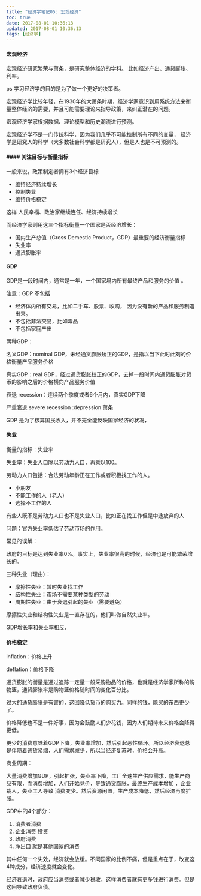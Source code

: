 ```yaml
---
title: "经济学笔记05: 宏观经济"
toc: true
date: 2017-08-01 10:36:13
updated: 2017-08-01 10:36:13
tags: [经济学]
---
```


#### 宏观经济

宏观经济研究繁荣与萧条，是研究整体经济的学科。 比如经济产出、通货膨胀、利率。

ps 学习经济学的目的是为了做一个更好的决策者。



宏观经济学比较年轻，在1930年的大萧条时期，经济学家意识到用系统方法来衡量整体经济的需要，并且可能需要理论来指导政策，来纠正潜在的问题。

宏观经济学家根据数据、理论模型和历史潮流进行预测。

 宏观经济学不是一门传统科学，因为我们几乎不可能控制所有不同的变量，  经济学是研究人的科学（大多数社会科学都是研究人），但是人也是不可预测的。

#### ####  关注目标与衡量指标

一般来说，政策制定者拥有3个经济目标

- 维持经济持续增长
- 控制失业
- 维持价格稳定

这样 人民幸福、政治家继续连任、经济持续增长

而经济学家则用这三个指标衡量一个国家是否经济增长：

- 国内生产总值（Gross Demestic Product，GDP）最重要的经济衡量指标
- 失业率
- 通货膨胀率



#### GDP

GDP是一段时间内，通常是一年，一个国家境内所有最终产品和服务的价值  。

注意：GDP 不包括

- 经济体内所有交易，比如二手车、股票、收购， 因为没有新的产品和服务制造出来。
- 不包括非法交易，比如毒品
- 不包括家庭产出

两种GDP：

名义GDP：nominal GDP，未经通货膨胀矫正的GDP，是指以当下此时此刻的价格衡量产品服务价格

真实GDP：real GDP，经过通货膨胀校正的GDP，去掉一段时间内通货膨胀对货币的影响之后的价格横向产品服务价值

衰退 recession：连续两个季度或者6个月内，真实GDP下降

严重衰退 severe recession :depression 萧条

GDP 是为了核算国民收入，并不完全能反映国家经济的状况，



#### 失业

衡量的指标：失业率

失业率：失业人口除以劳动力人口，再乘以100。

劳动力人口包括：合法劳动年龄正在工作或者积极找工作的人。

- 小朋友
- 不能工作的人（老人）
- 选择不工作的人

有些人既不是劳动力人口也不是失业人口，比如正在找工作但是中途放弃的人

问题：官方失业率低估了劳动市场的作用。

常见的误解：

政府的目标是达到失业率0%。事实上，失业率很高的时候，经济也是可能繁荣增长的。

三种失业（理由）：

- 摩擦性失业：暂时失业找工作
- 结构性失业：市场不需要某种类型的劳动
- 周期性失业：由于衰退引起的失业（需要避免）

摩擦性失业和结构性失业是一直存在的，他们叫做自然失业率。

GDP增长率和失业率相反、



#### 价格稳定

inflation：价格上升

deflation：价格下降

通货膨胀的衡量是通过追踪一定量一般采购物品的价格，也就是经济学家所称的购物篮，通货膨胀率是购物篮价格随时间的变化百分比。

过大的通货膨胀是有害的，这回降低货币的购买力。同样的钱，能买的东西更少了。

价格降低也不是一件好事，因为会鼓励人们少花钱，因为人们期待未来价格会降得更低。



更少的消费意味着GDP下降，失业率增加，然后引起恶性循环。所以经济衰退总是伴随着通货紧缩，人们需求减少，所以当经济复苏时，价格会升高。



商业周期：

 大量消费增加GDP，引起扩张，失业率下降，工厂全速生产供应需求，能生产商品有限，而消费增加，人们开始竞价，导致通货膨胀，最终生产成本增加 ，企业裁人，失业工人导致 消费变少。然后资源闲置，生产成本降低，然后经济再度扩张。

GDP中的4个部分：

1. 消费者消费
2. 企业消费 投资
3. 政府消费
4. 净出口 就是其他国家的消费

其中任何一个失效，经济就会放缓。不同国家的比例不痛，但是重点在于，改变这4种成分，经济速度就会变化。



经济衰退时，政府应当消费或者减少税收，这样消费者就有更多钱进行消费。但是这回导致政府负债。
